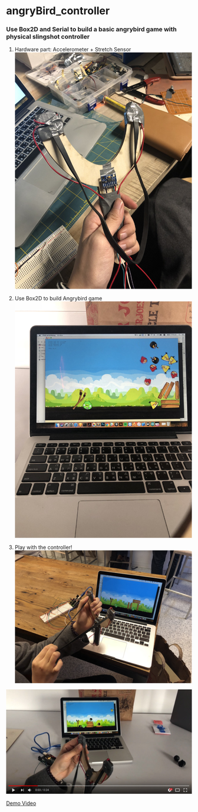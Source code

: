 # angryBird_controller

### Use Box2D and Serial to build a basic angrybird game with physical slingshot controller


1. Hardware part: Accelerometer + Stretch Sensor
![controller](https://raw.githubusercontent.com/bunnieabc/angryBird_controller/master/IMG_2225.JPG)




2. Use Box2D to build Angrybird game
![Angrybird](https://raw.githubusercontent.com/bunnieabc/angryBird_controller/master/IMG_2239.jpg)




3. Play with the controller!
![Process](https://raw.githubusercontent.com/bunnieabc/angryBird_controller/master/IMG_2249.JPG)





![Demo](https://github.com/bunnieabc/angryBird_controller/blob/master/demo.jpg)


[Demo Video](https://www.youtube.com/watch?v=NFvqu2Xvr2E)